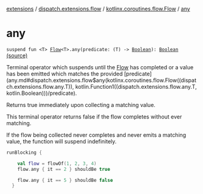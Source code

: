 [extensions](../../index.md) / [dispatch.extensions.flow](../index.md) / [kotlinx.coroutines.flow.Flow](index.md) / [any](./any.md)

# any

`suspend fun <T> `[`Flow`](https://kotlin.github.io/kotlinx.coroutines/kotlinx-coroutines-core/kotlinx.coroutines.flow/-flow/index.html)`<T>.any(predicate: (T) -> `[`Boolean`](https://kotlinlang.org/api/latest/jvm/stdlib/kotlin/-boolean/index.html)`): `[`Boolean`](https://kotlinlang.org/api/latest/jvm/stdlib/kotlin/-boolean/index.html) [(source)](https://github.com/RBusarow/Dispatch/tree/master/extensions/src/main/java/dispatch/extensions/flow/Terminal.kt#L37)

Terminal operator which suspends until the [Flow](https://kotlin.github.io/kotlinx.coroutines/kotlinx-coroutines-core/kotlinx.coroutines.flow/-flow/index.html) has completed
or a value has been emitted which matches the provided [predicate](any.md#dispatch.extensions.flow$any(kotlinx.coroutines.flow.Flow((dispatch.extensions.flow.any.T)), kotlin.Function1((dispatch.extensions.flow.any.T, kotlin.Boolean)))/predicate).

Returns true immediately upon collecting a matching value.

This terminal operator returns false if the flow completes without ever matching.

If the flow being collected never completes and never emits a matching value, the function will suspend indefinitely.

``` kotlin
runBlocking {

    val flow = flowOf(1, 2, 3, 4)
    flow.any { it == 2 } shouldBe true

    flow.any { it == 5 } shouldBe false
  }
```

